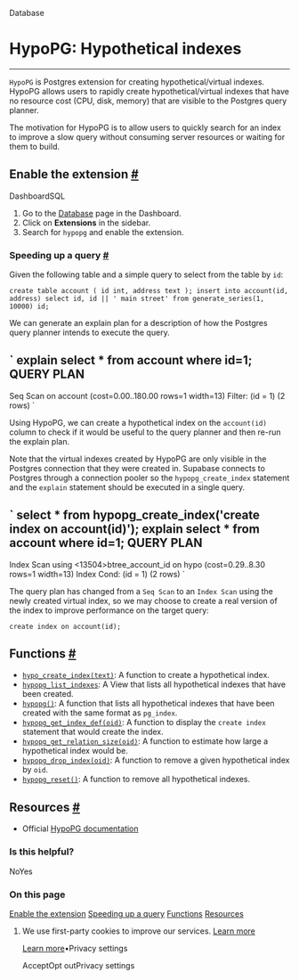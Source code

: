 Database

# HypoPG: Hypothetical indexes

* * *

`HypoPG` is Postgres extension for creating hypothetical/virtual indexes. HypoPG allows users to rapidly create hypothetical/virtual indexes that have no resource cost (CPU, disk, memory) that are visible to the Postgres query planner.

The motivation for HypoPG is to allow users to quickly search for an index to improve a slow query without consuming server resources or waiting for them to build.

## Enable the extension [\#](https://supabase.com/docs/guides/database/extensions/hypopg\#enable-the-extension)

DashboardSQL

1. Go to the [Database](https://supabase.com/dashboard/project/_/database/tables) page in the Dashboard.
2. Click on **Extensions** in the sidebar.
3. Search for `hypopg` and enable the extension.

### Speeding up a query [\#](https://supabase.com/docs/guides/database/extensions/hypopg\#speeding-up-a-query)

Given the following table and a simple query to select from the table by `id`:

`
create table account (
id int,
address text
);
insert into account(id, address)
select
id,
id || ' main street'
from
generate_series(1, 10000) id;
`

We can generate an explain plan for a description of how the Postgres query planner
intends to execute the query.

`
explain select * from account where id=1;
                      QUERY PLAN
-------------------------------------------------------
Seq Scan on account  (cost=0.00..180.00 rows=1 width=13)
Filter: (id = 1)
(2 rows)
`

Using HypoPG, we can create a hypothetical index on the `account(id)` column to check if it would be useful to the query planner and then re-run the explain plan.

Note that the virtual indexes created by HypoPG are only visible in the Postgres connection that they were created in. Supabase connects to Postgres through a connection pooler so the `hypopg_create_index` statement and the `explain` statement should be executed in a single query.

`
select * from hypopg_create_index('create index on account(id)');
explain select * from account where id=1;
                                     QUERY PLAN
------------------------------------------------------------------------------------
Index Scan using <13504>btree_account_id on hypo  (cost=0.29..8.30 rows=1 width=13)
Index Cond: (id = 1)
(2 rows)
`

The query plan has changed from a `Seq Scan` to an `Index Scan` using the newly created virtual index, so we may choose to create a real version of the index to improve performance on the target query:

`
create index on account(id);
`

## Functions [\#](https://supabase.com/docs/guides/database/extensions/hypopg\#functions)

- [`hypo_create_index(text)`](https://hypopg.readthedocs.io/en/rel1_stable/usage.html#create-a-hypothetical-index): A function to create a hypothetical index.
- [`hypopg_list_indexes`](https://hypopg.readthedocs.io/en/rel1_stable/usage.html#manipulate-hypothetical-indexes): A View that lists all hypothetical indexes that have been created.
- [`hypopg()`](https://hypopg.readthedocs.io/en/rel1_stable/usage.html#manipulate-hypothetical-indexes): A function that lists all hypothetical indexes that have been created with the same format as `pg_index`.
- [`hypopg_get_index_def(oid)`](https://hypopg.readthedocs.io/en/rel1_stable/usage.html#manipulate-hypothetical-indexes): A function to display the `create index` statement that would create the index.
- [`hypopg_get_relation_size(oid)`](https://hypopg.readthedocs.io/en/rel1_stable/usage.html#manipulate-hypothetical-indexes): A function to estimate how large a hypothetical index would be.
- [`hypopg_drop_index(oid)`](https://hypopg.readthedocs.io/en/rel1_stable/usage.html#manipulate-hypothetical-indexes): A function to remove a given hypothetical index by `oid`.
- [`hypopg_reset()`](https://hypopg.readthedocs.io/en/rel1_stable/usage.html#manipulate-hypothetical-indexes): A function to remove all hypothetical indexes.

## Resources [\#](https://supabase.com/docs/guides/database/extensions/hypopg\#resources)

- Official [HypoPG documentation](https://hypopg.readthedocs.io/en/rel1_stable/)

### Is this helpful?

NoYes

### On this page

[Enable the extension](https://supabase.com/docs/guides/database/extensions/hypopg#enable-the-extension) [Speeding up a query](https://supabase.com/docs/guides/database/extensions/hypopg#speeding-up-a-query) [Functions](https://supabase.com/docs/guides/database/extensions/hypopg#functions) [Resources](https://supabase.com/docs/guides/database/extensions/hypopg#resources)

1. We use first-party cookies to improve our services. [Learn more](https://supabase.com/privacy#8-cookies-and-similar-technologies-used-on-our-european-services)



   [Learn more](https://supabase.com/privacy#8-cookies-and-similar-technologies-used-on-our-european-services)•Privacy settings





   AcceptOpt outPrivacy settings
